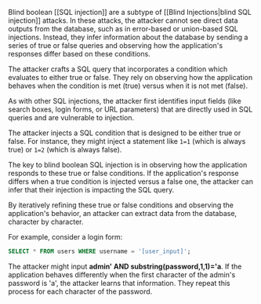 Blind boolean [[SQL injection]] are a subtype of [[Blind Injections|blind SQL injection]] attacks. In these attacks, the attacker cannot see direct data outputs from the database, such as in error-based or union-based SQL injections. Instead, they infer information about the database by sending a series of true or false queries and observing how the application's responses differ based on these conditions. 

The attacker crafts a SQL query that incorporates a condition which evaluates to either true or false. They rely on observing how the application behaves when the condition is met (true) versus when it is not met (false).

As with other SQL injections, the attacker first identifies input fields (like search boxes, login forms, or URL parameters) that are directly used in SQL queries and are vulnerable to injection.

The attacker injects a SQL condition that is designed to be either true or false. For instance, they might inject a statement like `1=1` (which is always true) or `1=2` (which is always false).

The key to blind boolean SQL injection is in observing how the application responds to these true or false conditions. If the application's response differs when a true condition is injected versus a false one, the attacker can infer that their injection is impacting the SQL query.

By iteratively refining these true or false conditions and observing the application's behavior, an attacker can extract data from the database, character by character.

For example, consider a login form:

```sql
SELECT * FROM users WHERE username = '[user_input]';
```

The attacker might input **admin' AND substring(password,1,1)='a**. If the application behaves differently when the first character of the admin's password is 'a', the attacker learns that information. They repeat this process for each character of the password.